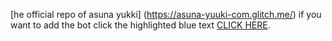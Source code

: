 [he official repo of asuna yukki] (https://asuna-yuuki-com.glitch.me/)
if you want to add the bot click the highlighted blue text 
[CLICK HERE](https://discord.com/oauth2/authorize?client_id=727050520891621408&permissions=8&scope=bot).
